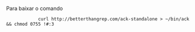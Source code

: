 Para baixar o comando

				curl http://betterthangrep.com/ack-standalone > ~/bin/ack && chmod 0755 !#:3

